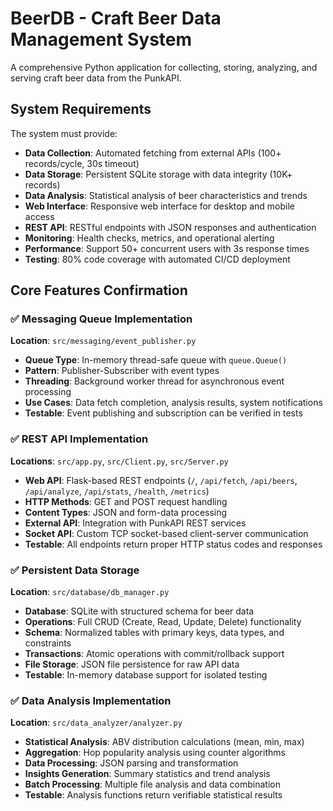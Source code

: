 # BeerDB - Craft Beer Data Management System

A comprehensive Python application for collecting, storing, analyzing, and serving craft beer data from the PunkAPI.

## System Requirements

The system must provide:

- **Data Collection**: Automated fetching from external APIs (100+ records/cycle, 30s timeout)
- **Data Storage**: Persistent SQLite storage with data integrity (10K+ records)
- **Data Analysis**: Statistical analysis of beer characteristics and trends
- **Web Interface**: Responsive web interface for desktop and mobile access
- **REST API**: RESTful endpoints with JSON responses and authentication
- **Monitoring**: Health checks, metrics, and operational alerting
- **Performance**: Support 50+ concurrent users with 3s response times
- **Testing**: 80% code coverage with automated CI/CD deployment

## Core Features Confirmation

### ✅ Messaging Queue Implementation
**Location**: `src/messaging/event_publisher.py`
- **Queue Type**: In-memory thread-safe queue with `queue.Queue()`
- **Pattern**: Publisher-Subscriber with event types
- **Threading**: Background worker thread for asynchronous event processing
- **Use Cases**: Data fetch completion, analysis results, system notifications
- **Testable**: Event publishing and subscription can be verified in tests

### ✅ REST API Implementation
**Locations**: `src/app.py`, `src/Client.py`, `src/Server.py`
- **Web API**: Flask-based REST endpoints (`/`, `/api/fetch`, `/api/beers`, `/api/analyze`, `/api/stats`, `/health`, `/metrics`)
- **HTTP Methods**: GET and POST request handling
- **Content Types**: JSON and form-data processing
- **External API**: Integration with PunkAPI REST services
- **Socket API**: Custom TCP socket-based client-server communication
- **Testable**: All endpoints return proper HTTP status codes and responses

### ✅ Persistent Data Storage
**Location**: `src/database/db_manager.py`
- **Database**: SQLite with structured schema for beer data
- **Operations**: Full CRUD (Create, Read, Update, Delete) functionality
- **Schema**: Normalized tables with primary keys, data types, and constraints
- **Transactions**: Atomic operations with commit/rollback support
- **File Storage**: JSON file persistence for raw API data
- **Testable**: In-memory database support for isolated testing

### ✅ Data Analysis Implementation
**Location**: `src/data_analyzer/analyzer.py`
- **Statistical Analysis**: ABV distribution calculations (mean, min, max)
- **Aggregation**: Hop popularity analysis using counter algorithms
- **Data Processing**: JSON parsing and transformation
- **Insights Generation**: Summary statistics and trend analysis
- **Batch Processing**: Multiple file analysis and data combination
- **Testable**: Analysis functions return verifiable statistical results
